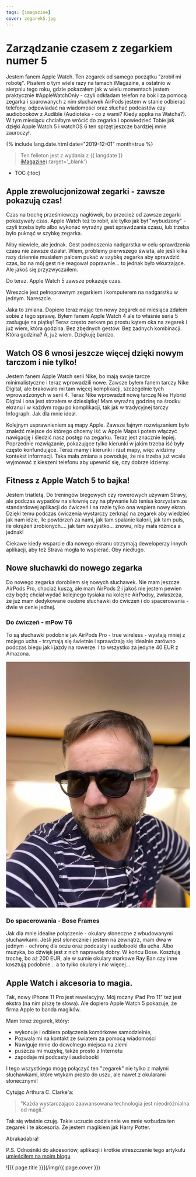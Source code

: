 ```yaml
---
tags: [imagazine]
cover: zegarek5.jpg
---
```


# Zarządzanie czasem z zegarkiem numer 5

Jestem fanem Apple Watch. Ten zegarek od samego początku "zrobił mi robotę". Pisałem o tym wiele razy na łamach iMagazine, a ostatnio w sierpniu tego roku, gdzie pokazałem jak w wielu momentach jestem praktycznie #AppleWatchOnly - czyli odkładam telefon na bok i za pomocą zegarka i sparowanych z nim słuchawek AirPods jestem w stanie odbierać telefony, odpowiadać na wiadomości oraz słuchać podcastów czy audiobooków z Audible (Audioteka - co z wami? Kiedy appka na Watcha?). W tym miesiącu chciałbym wrócić do zegarka i opowiedzieć Tobie jak dzięki Apple Watch 5 i watchOS 6 ten sprzęt jeszcze bardziej mnie zauroczył.

<!--More-->

{% include lang.date.html date="2019-12-01" month=true %}

> Ten felieton jest z wydania z {{ langdate }} [iMagazine](https://imagazine.pl){:target='_blank'}

* TOC
{:toc}

## Apple zrewolucjonizował zegarki - zawsze pokazują czas!

Czas na trochę prześmiewczy nagłówek, bo przecież od zawsze zegarki pokazywały czas. Apple Watch też to robił, ale tylko jak był "wybudzony" - czyli trzeba było albo wykonać wyraźny gest sprawdzania czasu, lub trzeba było puknąć w szybkę zegarka.

Niby niewiele, ale jednak. Gest podnoszenia nadgarstka w celu sprawdzenia czasu nie zawsze działał. Wiem, problemy pierwszego świata, ale jeśli kilka razy dziennie musiałem palcem pukać w szybkę zegarka aby sprawdzić czas, bo na mój gest nie reagował poprawnie... to jednak było wkurzające. Ale jakoś się przyzwyczaiłem.

Do teraz. Apple Watch 5 zawsze pokazuje czas.

Wreszcie jest pełnoprawnym zegarkiem i komputerem na nadgarstku w jednym. Nareszcie.

Jaka to zmiana. Dopiero teraz mając ten nowy zegarek od miesiąca zdałem sobie z tego sprawę. Byłem fanem Apple Watch 4 ale to właśnie seria 5 zasługuje na piątkę! Teraz często zerkam po prostu kątem oka na zegarek i już wiem, która godzina. Bez zbędnych gestów. Bez żadnych kombinacji. Która godzina? A, już wiem. Dziękuję bardzo.

## Watch OS 6 wnosi jeszcze więcej dzięki nowym tarczom i nie tylko!

Jestem fanem Apple Watch serii Nike, bo mają swoje tarcze minimalistyczne i teraz wprowadzili nowe. Zawsze byłem fanem tarczy Nike Digital, ale brakowało mi tam więcej komplikacji, szczególnie tych wprowadzonych w serii 4. Teraz Nike wprowadził nową tarczę Nike Hybrid Digital i ona jest strzałem w dziesiątkę! Mam wyraźną godzinę na środku ekranu i w każdym rogu po komplikacji, tak jak w tradycyjnej tarczy Infograph. Jak dla mnie ideał.

Kolejnym usprawnieniem są mapy Apple. Zawsze fajnym rozwiązaniem było znaleźć miejsce do którego chcemy iść w Apple Maps i potem włączyć nawigację i śledzić nasz postęp na zegarku. Teraz jest znacznie lepiej. Poprzednie rozwiązanie, pokazujące tylko kierunki w jakim trzeba iść były często konfundujące. Teraz mamy i kierunki i rzut mapy, więc widzimy kontekst informacji. Taka mała zmiana a powoduje, że nie trzeba już wcale wyjmować z kieszeni telefonu aby upewnić się, czy dobrze idziemy.

## Fitness z Apple Watch 5 to bajka!

Jestem triatletą. Do treningów biegowych czy rowerowych używam Stravy, ale podczas wypadów na siłownię czy na pływanie lub tenisa korzystam ze standardowej aplikacji do ćwiczeń i na razie tylko ona wspiera nowy ekran. Dzięki temu podczas ćwiczenia wystarczy zerknąć na zegarek aby wiedzieć jak nam idzie, ile powtórzeń za nami, jak tam spalanie kalorii, jak tam puls, ile okrążeń zrobionych.... jak tam wszystko... znowu, niby mała różnica a jednak!

Ciekawe kiedy wsparcie dla nowego ekranu otrzymają deweloperzy innych aplikacji, aby też Strava mogła to wspierać. Oby niedługo.

## Nowe słuchawki do nowego zegarka

Do nowego zegarka dorobiłem się nowych słuchawek. Nie mam jeszcze AirPods Pro, chociaż kuszą, ale mam AirPods 2 i jakoś nie jestem pewien czy będę chciał wydać kolejnego tysiaka na kolejne AirPodsy, zwłaszcza, że już mam dedykowane osobne słuchawki do ćwiczeń i do spacerowania - dwie w cenie jednej.

### Do ćwiczeń - mPow T6

To są słuchawki podobnie jak AirPods Pro - true wireless - wystają mniej z mojego ucha - trzymają się świetnie i sprawdzają się idealnie zarówno podczas biegu jak i jazdy na rowerze. I to wszystko za jedyne 40 EUR z Amazona.

![{{ page.title }} 2](/img/zegarek52.jpg)

### Do spacerowania - Bose Frames

Jak dla mnie idealne połączenie - okulary słoneczne z wbudowanymi słuchawkami. Jeśli jest słonecznie i jestem na zewnątrz, mam dwa w jednym - ochronę dla oczu oraz podcasty i audiobooki dla ucha. Albo muzyka, bo dźwięk jest z nich naprawdę dobry. W końcu Bose. Kosztują trochę, bo aż 200 EUR, ale w sumie okulary markowe Ray Ban czy inne kosztują podobnie... a to tylko okulary i nic więcej...

## Apple Watch i akcesoria to magia.

Tak, nowy iPhone 11 Pro jest rewelacyjny. Mój roczny iPad Pro 11" też jest ekstra (na nim piszę te słowa). Ale dopiero Apple Watch 5 pokazuje, że firma Apple to banda magików.

Mam teraz zegarek, który: 

- wykonuje i odbiera połączenia komórkowe samodzielnie,
- Pozwala mi na kontakt ze światem za pomocą wiadomości
- Nawiguje mnie do dowolnego miejsca na ziemi
- puszcza mi muzykę, także prosto z Internetu
- zapodaje mi podcasty i audiobooki

I tego wszystkiego mogę połączyć ten "zegarek" nie tylko z  małymi słuchawkami, które wtykam prosto do uszu, ale nawet z okularami słonecznymi!

Cytując Arthura C. Clarke'a:

> "Każda wystarczająco zaawansowana technologia jest nieodróżnialna od magii."

Tak się właśnie czuję. Takie uczucie codziennie we mnie wzbudza ten zegarek i te akcesoria. Że jestem magikiem jak Harry Potter.

Abrakadabra!

P.S. Odnośniki do akcesoriów, aplikacji i krótkie streszczenie tego artykułu [umieściłem na moim blogu](Sliwinski.com/watch5)


![{{ page.title }}](/img/{{ page.cover }})

[n]: https://nozbe.com/pl/?a=mike